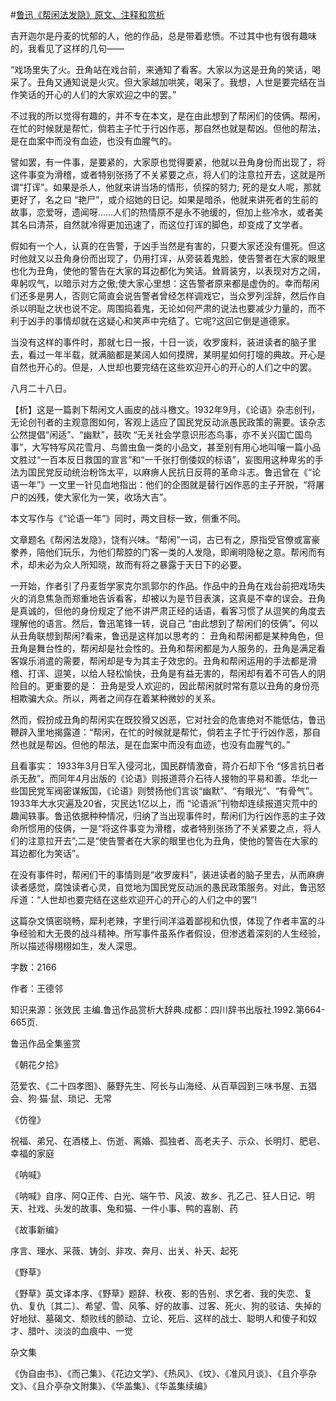 #[鲁迅《帮闲法发隐》原文、注释和赏析](https://www.vrrw.net/wx/9698.html)

吉开迦尔是丹麦的忧郁的人，他的作品，总是带着悲愤。不过其中也有很有趣味的，我看见了这样的几句——

“戏场里失了火。丑角站在戏台前，来通知了看客。大家以为这是丑角的笑话，喝采了。丑角又通知说是火灾。但大家越加哄笑，喝采了。我想，人世是要完结在当作笑话的开心的人们的大家欢迎之中的罢。”

不过我的所以觉得有趣的，并不专在本文，是在由此想到了帮闲们的伎俩。帮闲，在忙的时候就是帮忙，倘若主子忙于行凶作恶，那自然也就是帮凶。但他的帮法，是在血案中而没有血迹，也没有血腥气的。

譬如罢，有一件事，是要紧的，大家原也觉得要紧，他就以丑角身份而出现了，将这件事变为滑稽，或者特别张扬了不关紧要之点，将人们的注意拉开去，这就是所谓“打诨”。如果是杀人，他就来讲当场的情形，侦探的努力; 死的是女人呢，那就更好了，名之曰 “艳尸”，或介绍她的日记。如果是暗杀，他就来讲死者的生前的故事，恋爱呀，遗闻呀……人们的热情原不是永不驰缓的，但加上些冷水，或者美其名曰清茶，自然就冷得更加迅速了，而这位打诨的脚色，却变成了文学者。

假如有一个人，认真的在告警，于凶手当然是有害的，只要大家还没有僵死。但这时他就又以丑角身份而出现了，仍用打诨，从旁装着鬼脸，使告警者在大家的眼里也化为丑角，使他的警告在大家的耳边都化为笑话。耸肩装穷，以表现对方之阔，卑躬叹气，以暗示对方之傲;使大家心里想：这告警者原来都是虚伪的。幸而帮闲们还多是男人，否则它简直会说告警者曾经怎样调戏它，当众罗列淫辞，然后作自杀以明耻之状也说不定。周围捣着鬼，无论如何严肃的说法也要减少力量的，而不利于凶手的事情却就在这疑心和笑声中完结了。它呢?这回它倒是道德家。

当没有这样的事件时，那就七日一报，十日一谈，收罗废料，装进读者的脑子里去，看过一年半载，就满脑都是某阔人如何摸牌，某明星如何打嚏的典故。开心是自然也开心的。但是，人世却也要完结在这些欢迎开心的开心的人们之中的罢。

八月二十八日。



【析】这是一篇剥下帮闲文人画皮的战斗檄文。1932年9月，《论语》杂志创刊，无论创刊者的主观意图如何，客观上适应了国民党反动派愚民政策的需要。该杂志公然提倡“闲适”、“幽默”，鼓吹 “无关社会学意识形态鸟事，亦不关兴国亡国鸟事”，大写特写风花雪月、鸟兽虫鱼一类的小品文，甚至别有用心地叫嚷一篇小品文胜过“一百本反日救国的宣言”和“一千张打倒倭奴的标语”，妄图用这种卑劣的手法为国民党反动统治粉饰太平，以麻痹人民抗日反蒋的革命斗志。鲁迅曾在《“论语一年”》一文里一针见血地指出：他们的企图就是替行凶作恶的主子开脱，“将屠户的凶残，使大家化为一笑，收场大吉”。

本文写作与《“论语一年”》同时，两文目标一致，侧重不同。

文章题名《帮闲法发隐》，饶有兴味。“帮闲”一词，古已有之，原指受官僚或富豪豢养，陪他们玩乐，为他们帮腔的门客一类的人发隐，即阐明隐秘之意。帮闲而有术，却未必为众人所知晓，故而有将之暴露于天日下的必要。

一开始，作者引了丹麦哲学家克尔凯郭尔的作品。作品中的丑角在戏台前把戏场失火的消息焦急而郑重地告诉看客，却被以为是节目表演，这真是不幸的误会。丑角是真诚的，但他的身份规定了他不讲严肃正经的话语，看客习惯了从逗笑的角度去理解他的语言。然后，鲁迅笔锋一转，说自己 “由此想到了帮闲们的伎俩”。何以从丑角联想到帮闲?看来，鲁迅是这样加以思考的： 丑角和帮闲都是某种角色，但丑角是舞台性的，帮闲却是社会性的。丑角和帮闲都是为人服务的，丑角是满足看客娱乐消遣的需要，帮闲却是专为其主子效忠的。丑角和帮闲运用的手法都是滑稽、打诨、逗笑，以给人轻松愉快，丑角是有益无害的，帮闲却有着不可告人的阴险目的。更重要的是： 丑角是受人欢迎的，因此帮闲就时常有意以丑角的身份亮相欺骗大众。所以，两者之间存在着某种微妙的关系。

然而，假扮成丑角的帮闲实在既狡猾又凶恶，它对社会的危害绝对不能低估，鲁迅鞭辟入里地揭露道：“帮闲，在忙的时候就是帮忙，倘若主子忙于行凶作恶，那自然也就是帮凶。但他的帮法，是在血案中而没有血迹，也没有血腥气的。”

且看事实： 1933年3月日军入侵河北，国民群情激奋，蒋介石却下令 “侈言抗日者杀无赦”。而同年4月出版的《论语》则报道蒋介石待人接物的平易和善。华北一些国民党军阀密谋叛国，《论语》则赞扬他们言谈“幽默”、“有眼光”、“有骨气”。1933年大水灾遍及20省，灾民达1亿以上，而 “论语派”刊物却连续报道灾荒中的趣闻轶事。鲁迅依据种种情况，归纳了当出现事件时，帮闲们为行凶作恶的主子效命所惯用的伎俩，一是“将这件事变为滑稽，或者特别张扬了不关紧要之点，将人们的注意拉开去”;二是“使告警者在大家的眼里也化为丑角，使他的警告在大家的耳边都化为笑话”。

在没有事件时，帮闲们干的事情则是“收罗废料”，装进读者的脑子里去，从而麻痹读者感觉，腐蚀读者心灵，自觉地为国民党反动派的愚民政策服务。对此，鲁迅怒斥道：“人世却也要完结在这些欢迎开心的开心的人们之中的罢”!

这篇杂文慎密晓畅，犀利老辣，字里行间洋溢着鄙视和仇恨，体现了作者丰富的斗争经验和大无畏的战斗精神。所写事件虽系作者假设，但渗透着深刻的人生经验，所以描述得栩栩如生，发人深思。

字数：2166

作者：王德邻

知识来源：张效民 主编.鲁迅作品赏析大辞典.成都：四川辞书出版社.1992.第664-665页.

鲁迅作品全集鉴赏

《朝花夕拾》

范爱农、《二十四孝图》、藤野先生、阿长与山海经、从百草园到三味书屋、五猖会、狗·猫·鼠、琐记、无常

《仿徨》

祝福、弟兄、在酒楼上、伤逝、离婚、孤独者、高老夫子、示众、长明灯、肥皂、幸福的家庭

《呐喊》

《呐喊》自序、阿Q正传、白光、端午节、风波、故乡、孔乙己、狂人日记、明天、社戏、头发的故事、兔和猫、一件小事、鸭的喜剧、药

《故事新编》

序言、理水、采薇、铸剑、非攻、奔月、出关、补天、起死

《野草》

《野草》英文译本序、《野草》题辞、秋夜、影的告别、求乞者、我的失恋、复仇、复仇〔其二〕、希望、雪、风筝、好的故事、过客、死火、狗的驳诘、失掉的好地狱、墓碣文、颓败线的颤动、立论、死后、这样的战士、聪明人和傻子和奴才、腊叶、淡淡的血痕中、一觉

杂文集

《伪自由书》、《而己集》、《花边文学》、《热风》、《坟》、《准风月谈》、《且介亭杂文》、《且介亭杂文附集》、《华盖集》、《华盖集续编》

